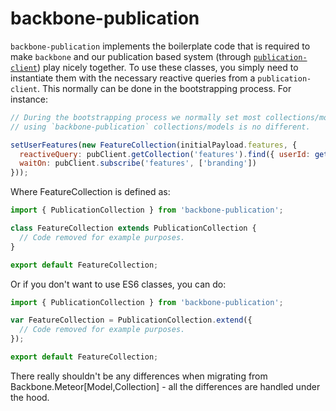 # backbone-publication
`backbone-publication` implements the boilerplate code that is required to make
`backbone` and our publication based system (through
[`publication-client`](https://github.com/mixmaxhq/publication-server/tree/master/client))
play nicely together. To use these classes, you simply need to instantiate them
with the necessary reactive queries from a `publication-client`. This normally
can be done in the bootstrapping process. For instance:

```js
// During the bootstrapping process we normally set most collections/models -
// using `backbone-publication` collections/models is no different.

setUserFeatures(new FeatureCollection(initialPayload.features, {
  reactiveQuery: pubClient.getCollection('features').find({ userId: getUser().id }),
  waitOn: pubClient.subscribe('features', ['branding'])
}));
```

Where FeatureCollection is defined as:

```js
import { PublicationCollection } from 'backbone-publication';

class FeatureCollection extends PublicationCollection {
  // Code removed for example purposes.
}

export default FeatureCollection;
```

Or if you don't want to use ES6 classes, you can do:
```js
import { PublicationCollection } from 'backbone-publication';

var FeatureCollection = PublicationCollection.extend({
  // Code removed for example purposes.
});

export default FeatureCollection;
```

There really shouldn't be any differences when migrating from
Backbone.Meteor[Model,Collection] - all the differences are handled under the
hood.
